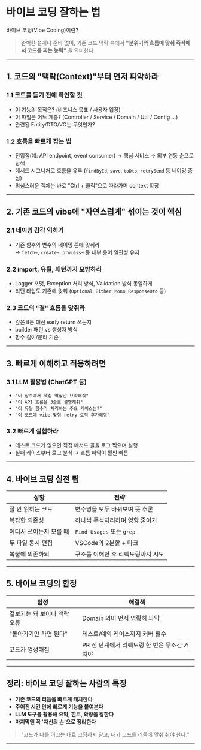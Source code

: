 # 바이브 코딩 잘하는 법

바이브 코딩(Vibe Coding)이란?
> 완벽한 설계나 준비 없이, 기존 코드 맥락 속에서 **"분위기와 흐름에 맞춰 즉석에서 코드를 짜는 능력"** 을 의미한다.

---

## 1. 코드의 "맥락(Context)"부터 먼저 파악하라

### 1.1 코드를 뜯기 전에 확인할 것
- 이 기능의 목적은? (비즈니스 목표 / 사용자 입장)
- 이 파일은 어느 계층? (Controller / Service / Domain / Util / Config ...)
- 관련된 Entity/DTO/VO는 무엇인가?

### 1.2 흐름을 빠르게 잡는 법
- 진입점(예: API endpoint, event consumer) → 핵심 서비스 → 외부 연동 순으로 탐색
- 메서드 시그니처로 흐름을 유추 (`findById`, `save`, `toDto`, `retrySend` 등 네이밍 중심)
- 의심스러운 객체는 바로 "Ctrl + 클릭"으로 따라가며 context 확장

---

## 2. 기존 코드의 vibe에 "자연스럽게" 섞이는 것이 핵심

### 2.1 네이밍 감각 익히기
- 기존 함수와 변수의 네이밍 톤에 맞춰라  
  → `fetch~`, `create~`, `process~` 등 내부 용어 일관성 유지

### 2.2 import, 유틸, 패턴까지 모방하라
- Logger 포맷, Exception 처리 방식, Validation 방식 동일하게
- 리턴 타입도 기존에 맞춰 (`Optional`, `Either`, `Mono`, `ResponseDto` 등)

### 2.3 코드의 "결" 흐름을 맞춰라
- 깊은 if문 대신 early return 쓰는지
- builder 패턴 vs 생성자 방식
- 함수 길이/분리 기준

---

## 3. 빠르게 이해하고 적용하려면

### 3.1 LLM 활용법 (ChatGPT 등)
- `"이 함수에서 핵심 역할만 요약해줘"`
- `"이 API 흐름을 3줄로 설명해줘"`
- `"이 유틸 함수가 처리하는 주요 케이스는?"`
- `"이 코드에 vibe 맞춰 retry 로직 추가해줘"`

### 3.2 빠르게 실험하라
- 테스트 코드가 없으면 직접 메서드 콜을 로그 찍으며 실행
- 실패 케이스부터 로그 분석 → 흐름 파악이 훨씬 빠름

---

## 4. 바이브 코딩 실전 팁

| 상황 | 전략 |
|------|------|
| 잘 안 읽히는 코드 | 변수명을 모두 바꿔보며 뜻 추론 |
| 복잡한 의존성 | 하나씩 주석처리하며 영향 줄이기 |
| 어디서 쓰이는지 모를 때 | `Find Usages` 또는 `grep` |
| 두 파일 동시 편집 | VSCode의 2분할 + 마크 |
| 복붙에 의존하되 | 구조를 이해한 후 리팩토링까지 시도 |

---

## 5. 바이브 코딩의 함정

| 함정 | 해결책 |
|------|--------|
| 겉보기는 돼 보이나 맥락 오류 | Domain 의미 먼저 명확히 파악 |
| "돌아가기만 하면 된다" | 테스트/예외 케이스까지 커버 필수 |
| 코드가 엉성해짐 | PR 전 단계에서 리팩토링 한 번은 무조건 거쳐야 |

---

## 정리: 바이브 코딩 잘하는 사람의 특징

- **기존 코드의 리듬을 빠르게 캐치**한다
- **주어진 시간 안에 빠르게 기능을 붙여본다**
- **LLM 도구를 활용해 요약, 힌트, 확장을 잘한다**
- **마지막엔 꼭 '자신의 손'으로 정리한다**

> "코드가 나를 이끄는 대로 코딩하지 말고, 내가 코드를 리듬에 맞춰 춰야 한다."

---

